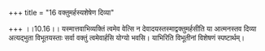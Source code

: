 +++
title = "16 वक्तुमर्हस्यशेषेण दिव्या"

+++
।।10.16।। यस्मात्तवाभिव्यक्तिं त्वमेव वेत्सि न
देवादयस्तस्माद्वक्तुमर्हसीति या आत्मनस्तव दिव्या अत्यद्भुता विभूतयस्ताः
सर्वा वक्तुं त्वमेवार्हसि योग्यो भवसि। याभिरिति विभूतीनां विशेषणं
स्पष्टार्थम्।

